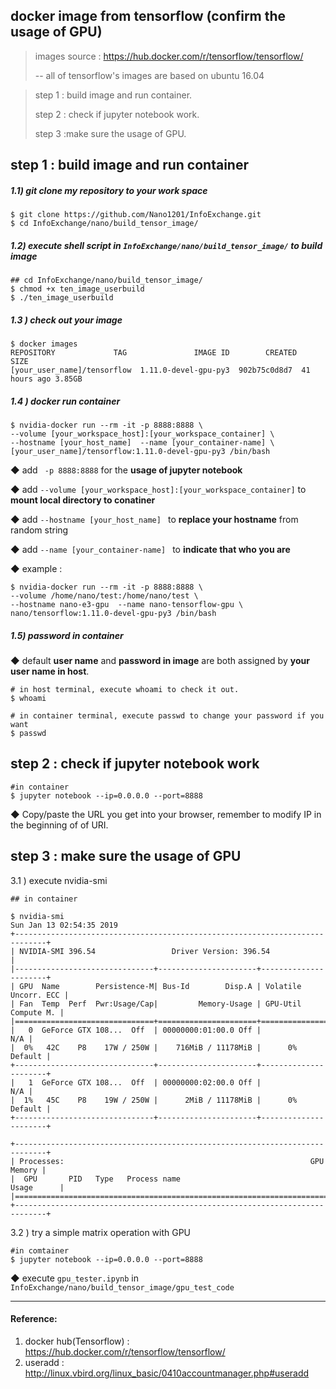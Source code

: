 ## docker image from tensorflow (confirm the usage of GPU)

> images source : https://hub.docker.com/r/tensorflow/tensorflow/
>
> --  all of tensorflow's images are based on ubuntu 16.04



> step 1 : build image and run container.
>
> step 2 : check if jupyter notebook work.
>
> step 3 :make sure the usage of GPU.



## step 1 : build image and run container

##### 1.1) git clone my repository to your work space

```
$ git clone https://github.com/Nano1201/InfoExchange.git
$ cd InfoExchange/nano/build_tensor_image/
```

##### 1.2) execute shell script in `InfoExchange/nano/build_tensor_image/` to build image

```
## cd InfoExchange/nano/build_tensor_image/ 
$ chmod +x ten_image_userbuild
$ ./ten_image_userbuild
```

##### 1.3 ) check out your image

```
$ docker images
REPOSITORY             TAG               IMAGE ID        CREATED             SIZE
[your_user_name]/tensorflow  1.11.0-devel-gpu-py3  902b75c0d8d7  41 hours ago 3.85GB
```

##### 1.4 ) docker run container

```
$ nvidia-docker run --rm -it -p 8888:8888 \
--volume [your_workspace_host]:[your_workspace_container] \
--hostname [your_host_name]  --name [your_container-name] \
[your_user_name]/tensorflow:1.11.0-devel-gpu-py3 /bin/bash
```

◆ add ` -p 8888:8888` for the **usage of jupyter notebook**

◆ add `--volume [your_workspace_host]:[your_workspace_container]` to **mount local directory to conatiner**

◆ add `--hostname [your_host_name] ` to **replace your hostname** from random string

◆ add `--name [your_container-name] ` to **indicate that who you are**

◆ example :

```
$ nvidia-docker run --rm -it -p 8888:8888 \
--volume /home/nano/test:/home/nano/test \
--hostname nano-e3-gpu  --name nano-tensorflow-gpu \
nano/tensorflow:1.11.0-devel-gpu-py3 /bin/bash
```



##### 1.5) password in container

◆ default **user name** and **password in image** are both assigned by **your user name in host**.

```
# in host terminal, execute whoami to check it out.
$ whoami
```

```
# in container terminal, execute passwd to change your password if you want
$ passwd
```



## step 2 : check if jupyter notebook work

```
#in container
$ jupyter notebook --ip=0.0.0.0 --port=8888
```

◆ Copy/paste the URL you get into your browser, remember to modify IP in the beginning of  of URI.



## step 3 :  make sure the usage of GPU

3.1 ) execute nvidia-smi

```
## in container

$ nvidia-smi
Sun Jan 13 02:54:35 2019
+-----------------------------------------------------------------------------+
| NVIDIA-SMI 396.54                 Driver Version: 396.54                    |
|-------------------------------+----------------------+----------------------+
| GPU  Name        Persistence-M| Bus-Id        Disp.A | Volatile Uncorr. ECC |
| Fan  Temp  Perf  Pwr:Usage/Cap|         Memory-Usage | GPU-Util  Compute M. |
|===============================+======================+======================|
|   0  GeForce GTX 108...  Off  | 00000000:01:00.0 Off |                  N/A |
|  0%   42C    P8    17W / 250W |    716MiB / 11178MiB |      0%      Default |
+-------------------------------+----------------------+----------------------+
|   1  GeForce GTX 108...  Off  | 00000000:02:00.0 Off |                  N/A |
|  1%   45C    P8    19W / 250W |      2MiB / 11178MiB |      0%      Default |
+-------------------------------+----------------------+----------------------+

+-----------------------------------------------------------------------------+
| Processes:                                                       GPU Memory |
|  GPU       PID   Type   Process name                             Usage      |
|=============================================================================|
+-----------------------------------------------------------------------------+

```



3.2 ) try a simple matrix operation with GPU

```
#in comtainer
$ jupyter notebook --ip=0.0.0.0 --port=8888
```

◆ execute `gpu_tester.ipynb` in `InfoExchange/nano/build_tensor_image/gpu_test_code`



------

#### Reference:

1. docker hub(Tensorflow) : https://hub.docker.com/r/tensorflow/tensorflow/
2. useradd : http://linux.vbird.org/linux_basic/0410accountmanager.php#useradd

